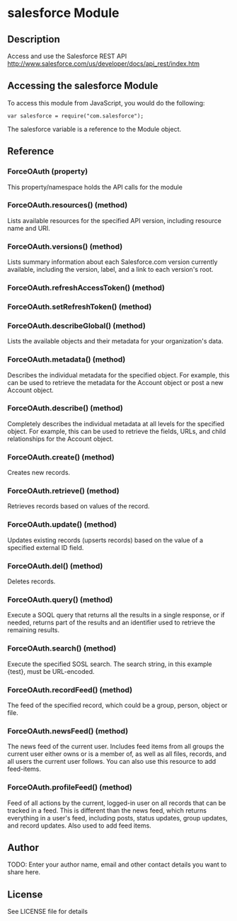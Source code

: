 # salesforce Module

## Description

Access and use the Salesforce REST API
http://www.salesforce.com/us/developer/docs/api_rest/index.htm

## Accessing the salesforce Module

To access this module from JavaScript, you would do the following:

	var salesforce = require("com.salesforce");

The salesforce variable is a reference to the Module object.	

## Reference

### ForceOAuth (property)
This property/namespace holds the API calls for the module

### ForceOAuth.resources() (method)
Lists available resources for the specified API version, including resource name and URI.

### ForceOAuth.versions() (method)
Lists summary information about each Salesforce.com version currently available, including the version, label, and a link to each version's root.

### ForceOAuth.refreshAccessToken() (method)

### ForceOAuth.setRefreshToken() (method)

### ForceOAuth.describeGlobal() (method)
Lists the available objects and their metadata for your organization's data.

### ForceOAuth.metadata() (method)
Describes the individual metadata for the specified object. For example, this can be used to retrieve the metadata for the Account object or post a new Account object.

### ForceOAuth.describe() (method)
Completely describes the individual metadata at all levels for the specified object. For example, this can be used to retrieve the fields, URLs, and child relationships for the Account object.

### ForceOAuth.create() (method)
Creates new records.

### ForceOAuth.retrieve() (method)
Retrieves records based on values of the record.

### ForceOAuth.update() (method)
Updates existing records (upserts records) based on the value of a specified external ID field. 

### ForceOAuth.del() (method)
Deletes records.

### ForceOAuth.query() (method)
Execute a SOQL query that returns all the results in a single response, or if needed, returns part of the results and an identifier used to retrieve the remaining results.

### ForceOAuth.search() (method)
Execute the specified SOSL search. The search string, in this example {test}, must be URL-encoded.

### ForceOAuth.recordFeed() (method)
The feed of the specified record, which could be a group, person, object or file.

### ForceOAuth.newsFeed() (method)
The news feed of the current user. Includes feed items from all groups the current user either owns or is a member of, as well as all files, records, and all users the current user follows. You can also use this resource to add feed-items. 

### ForceOAuth.profileFeed() (method)
Feed of all actions by the current, logged-in user on all records that can be tracked in a feed. This is different than the news feed, which returns everything in a user's feed, including posts, status updates, group updates, and record updates. Also used to add feed items.

## Author

TODO: Enter your author name, email and other contact
details you want to share here. 

## License

See LICENSE file for details
